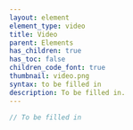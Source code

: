 ```yaml
---
layout: element
element_type: video
title: Video
parent: Elements
has_children: true
has_toc: false
children_code_font: true
thumbnail: video.png
syntax: to be filled in
description: To be filled in.
---
```


```javascript
// To be filled in
```


